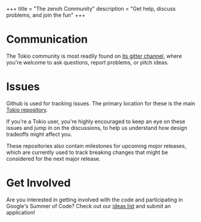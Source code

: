 +++
title = "The zenoh Community"
description = "Get help, discuss problems, and join the fun"
+++

# Communication

The Tokio community is most readily found on
[its gitter channel](https://gitter.im/zenoh-rs/zenoh), where you're welcome to
ask questions, report problems, or pitch ideas.

# Issues

Github is used for tracking issues. The primary location for these is the main
[Tokio repository](https://github.com/zenoh-rs/zenoh/issues).

If you're a Tokio user, you're highly encouraged to keep an eye on these issues
and jump in on the discussions, to help us understand how design tradeoffs might
affect you.

These repositories also contain milestones for upcoming *major* releases, which
are currently used to track breaking changes that might be considered for the
next major release.

# Get Involved

Are you interested in getting involved with the code and participating in
Google's Summer of Code? Check out our [ideas list](/gsoc/) and submit an
application!
